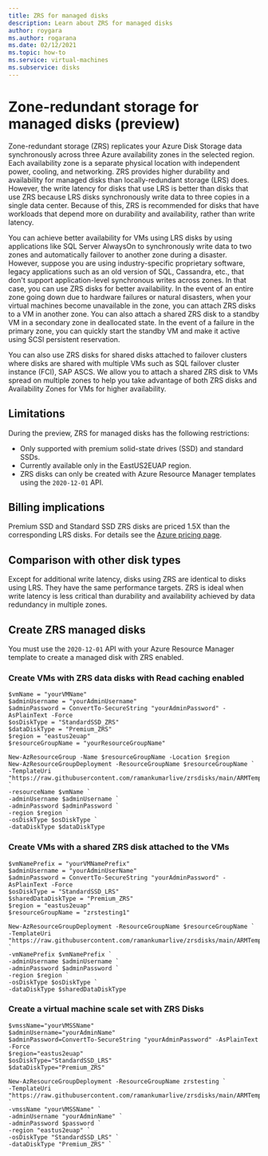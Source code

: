 ```yaml
---
title: ZRS for managed disks
description: Learn about ZRS for managed disks
author: roygara
ms.author: rogarana
ms.date: 02/12/2021
ms.topic: how-to
ms.service: virtual-machines
ms.subservice: disks
---
```


# Zone-redundant storage for managed disks (preview)

Zone-redundant storage (ZRS) replicates your Azure Disk Storage data synchronously across three Azure availability zones in the selected region. Each availability zone is a separate physical location with independent power, cooling, and networking. ZRS provides higher durability and availability for managed disks than locally-redundant storage (LRS) does. However, the write latency for disks that use LRS is better than disks that use ZRS because LRS disks synchronously write data to three copies in a single data center. Because of this, ZRS is recommended for disks that have workloads that depend more on durability and availability, rather than write latency.

You can achieve better availability for VMs using LRS disks by using applications like SQL Server AlwaysOn to synchronously write data to two zones and automatically failover to another zone during a disaster. However, suppose you are using industry-specific proprietary software, legacy applications such as an old version of SQL, Cassandra, etc., that don't support application-level synchronous writes across zones. In that case, you can use ZRS disks for better availability. In the event of an entire zone going down due to hardware failures or natural disasters, when your virtual machines become unavailable in the zone, you can attach ZRS disks to a VM in another zone. You can also attach a shared ZRS disk to a standby VM in a secondary zone in deallocated state. In the event of a failure in the primary zone, you can quickly start the standby VM and make it active using SCSI persistent reservation.  

You can also use ZRS disks for shared disks attached to failover clusters where disks are shared with multiple VMs such as SQL failover cluster instance (FCI), SAP ASCS. We allow you to attach a shared ZRS disk to VMs spread on multiple zones to help you take advantage of both ZRS disks and Availability Zones for VMs for higher availability.

## Limitations

During the preview, ZRS for managed disks has the following restrictions:

- Only supported with premium solid-state drives (SSD) and standard SSDs.
- Currently available only in the EastUS2EUAP region.
- ZRS disks can only be created with Azure Resource Manager templates using the `2020-12-01` API.

## Billing implications

Premium SSD and Standard SSD ZRS disks are priced 1.5X than the corresponding LRS disks. For details see the [Azure pricing page](https://azure.microsoft.com/pricing/details/managed-disks/).

## Comparison with other disk types

Except for additional write latency, disks using ZRS are identical to disks using LRS. They have the same performance targets. ZRS is ideal when write latency is less critical than durability and availability achieved by data redundancy in multiple zones.

## Create ZRS managed disks

You must use the `2020-12-01` API with your Azure Resource Manager template to create a managed disk with ZRS enabled.

### Create VMs with ZRS data disks with Read caching enabled  

```
$vmName = "yourVMName" 
$adminUsername = "yourAdminUsername"
$adminPassword = ConvertTo-SecureString "yourAdminPassword" -AsPlainText -Force
$osDiskType = "StandardSSD_ZRS"
$dataDiskType = "Premium_ZRS"
$region = "eastus2euap"
$resourceGroupName = "yourResourceGroupName"

New-AzResourceGroup -Name $resourceGroupName -Location $region
New-AzResourceGroupDeployment -ResourceGroupName $resourceGroupName `
-TemplateUri "https://raw.githubusercontent.com/ramankumarlive/zrsdisks/main/ARMTemplates/CreateVMWithZRSDataDisks.json" `
-resourceName $vmName `
-adminUsername $adminUsername `
-adminPassword $adminPassword `
-region $region `
-osDiskType $osDiskType `
-dataDiskType $dataDiskType
```

### Create VMs with a shared ZRS disk attached to the VMs

```
$vmNamePrefix = "yourVMNamePrefix"
$adminUsername = "yourAdminUserName"
$adminPassword = ConvertTo-SecureString "yourAdminPassword" -AsPlainText -Force
$osDiskType = "StandardSSD_LRS"
$sharedDataDiskType = "Premium_ZRS"
$region = "eastus2euap"
$resourceGroupName = "zrstesting1"

New-AzResourceGroupDeployment -ResourceGroupName $resourceGroupName `
-TemplateUri "https://raw.githubusercontent.com/ramankumarlive/zrsdisks/main/ARMTemplates/CreateVMsWithASharedDisk.json" `
-vmNamePrefix $vmNamePrefix `
-adminUsername $adminUsername `
-adminPassword $adminPassword `
-region $region `
-osDiskType $osDiskType `
-dataDiskType $sharedDataDiskType
```

### Create a virtual machine scale set with ZRS Disks

```
$vmssName="yourVMSSName"
$adminUsername="yourAdminName"
$adminPassword=ConvertTo-SecureString "yourAdminPassword" -AsPlainText -Force
$region="eastus2euap"
$osDiskType="StandardSSD_LRS"
$dataDiskType="Premium_ZRS"

New-AzResourceGroupDeployment -ResourceGroupName zrstesting `
-TemplateUri "https://raw.githubusercontent.com/ramankumarlive/zrsdisks/main/ARMTemplates/CreateVMSSWithZRSDisks.json" `
-vmssName "yourVMSSName" `
-adminUsername "yourAdminName" `
-adminPassword $password `
-region "eastus2euap" `
-osDiskType "StandardSSD_LRS" `
-dataDiskType "Premium_ZRS" `
```
